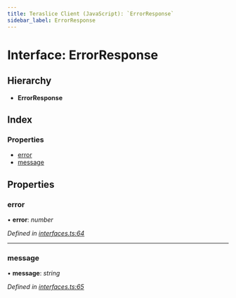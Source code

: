 ```yaml
---
title: Teraslice Client (JavaScript): `ErrorResponse`
sidebar_label: ErrorResponse
---
```


# Interface: ErrorResponse

## Hierarchy

* **ErrorResponse**

## Index

### Properties

* [error](errorresponse.md#error)
* [message](errorresponse.md#message)

## Properties

###  error

• **error**: *number*

*Defined in [interfaces.ts:64](https://github.com/terascope/teraslice/blob/0ae31df4/packages/teraslice-client-js/src/interfaces.ts#L64)*

___

###  message

• **message**: *string*

*Defined in [interfaces.ts:65](https://github.com/terascope/teraslice/blob/0ae31df4/packages/teraslice-client-js/src/interfaces.ts#L65)*
